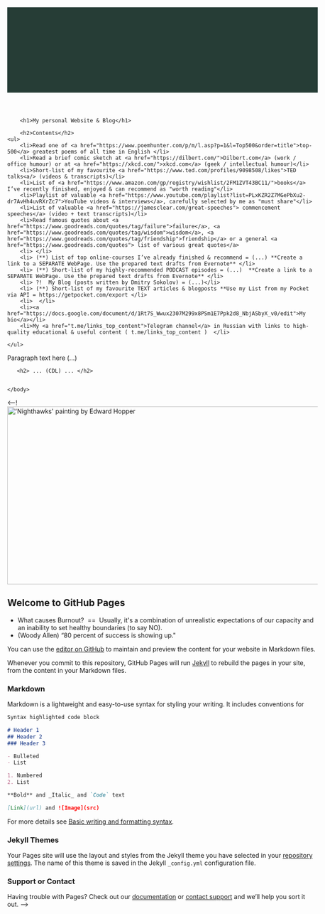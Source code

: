 <!DOCTYPE html>
<html lang="en-US">
    <head>
        <meta charset="utf-8">
        <title>Project: Blog</title>
        <style>
            body {
              margin: 0 auto;
              max-width: 50em;
              /* background-color: rgb(214, 199, 101); 
              color: #555;
              font-family: "Georgia";
              line-height: 1.5;
              padding: 4em 1em;
            }
            h2 {
              margin-top: 1em;
              padding-top: 1em;
            }
            h1,
            h2,
            strong {
              color: #333;
            }
            a {
              color: #e81c4f;   /* Change this color!  */
            }
            header {
              background-color: #263d36;
              background-image: url("https://images.unsplash.com/photo-1551404287-b7c87654a3a8?ixid=MnwxMjA3fDB8MHxwaG90by1wYWdlfHx8fGVufDB8fHx8&ixlib=rb-1.2.1&auto=format&fit=crop&w=1170&q=80");
              background-position: center top;
              background-repeat: no-repeat;
              background-size: cover;
              line-height: 1.2;
              padding: 10vw 2em;
              text-align: center;
            }
        </style>
    </head>
    <body>
      <header></header>  <!--  ??  -->

        <h1>My personal Website & Blog</h1>

        <h2>Contents</h2>
	<ul>
		<li>Read one of <a href="https://www.poemhunter.com/p/m/l.asp?p=1&l=Top500&order=title">top-500</a> greatest poems of all time in English </li>
		<li>Read a brief comic sketch at <a href="https://dilbert.com/">Dilbert.com</a> (work / office humour) or at <a href="https://xkcd.com/">xkcd.com</a> (geek / intellectual humour)</li>
		<li>Short-list of my favourite <a href="https://www.ted.com/profiles/9098508/likes">TED talks<a/> (videos & transcripts)</li>
		<li>List of <a href="https://www.amazon.com/gp/registry/wishlist/2FM1ZVT43BC11/">books</a> I’ve recently finished, enjoyed & can recommend as "worth reading"</li>
		<li>Playlist of valuable <a href="https://www.youtube.com/playlist?list=PLxKZR2Z7MGePbXu2-dr7AvHh4uvRXrZc7">YouTube videos & interviews</a>, carefully selected by me as "must share"</li>
		<li>List of valuable <a href="https://jamesclear.com/great-speeches"> commencement speeches</a> (video + text transcripts)</li>
		<li>Read famous quotes about <a href="https://www.goodreads.com/quotes/tag/failure">failure</a>, <a href="https://www.goodreads.com/quotes/tag/wisdom">wisdom</a>, <a href="https://www.goodreads.com/quotes/tag/friendship">friendship</a> or a general <a href="https://www.goodreads.com/quotes"> list of various great quotes</a>
		<li> </li>
		<li> (**) List of top online-courses I’ve already finished & recommend = (...) **Create a link to a SEPARATE WebPage. Use the prepared text drafts from Evernote** </li>
		<li> (**) Short-list of my highly-recommended PODCAST episodes = (...)  **Create a link to a SEPARATE WebPage. Use the prepared text drafts from Evernote** </li>
		<li> ?!  My Blog (posts written by Dmitry Sokolov) = (...)</li>
		<li> (**) Short-list of my favourite TEXT articles & blogposts **Use my List from my Pocket via API = https://getpocket.com/export </li>
		<li>  </li>
		<li><a href="https://docs.google.com/document/d/1Rt7S_Wwux2307M299x8PSm1E7Ppk2d8_NbjASbyX_v0/edit">My bio</a></li>
		<li>My <a href="t.me/links_top_content">Telegram channel</a> in Russian with links to high-quality educational & useful content ( t.me/links_top_content )  </li>

	</ul>

<p title="Put AWAY your mouse & go to WORK!">Paragraph text here (...)</p>

       <h2> ... (CDL) ... </h2>


    </body>
</html>


<--! 
<img src="https://hwbnj2pyhhz13ifsc31voeu1-wpengine.netdna-ssl.com/wp-content/uploads/Nighthawks.jpg" width="800" height="400" alt="'Nighthawks' painting by Edward Hopper">



 ## Welcome to GitHub Pages

- What causes Burnout?  ==  Usually, it's a combination of unrealistic expectations of our capacity and an inability to set healthy boundaries (to say NO).
- (Woody Allen)   “80 percent of success is showing up."  

You can use the [editor on GitHub](https://github.com/DS-jr/ds-jr.github.io/edit/main/README.md) to maintain and preview the content for your website in Markdown files.

Whenever you commit to this repository, GitHub Pages will run [Jekyll](https://jekyllrb.com/) to rebuild the pages in your site, from the content in your Markdown files.

### Markdown

Markdown is a lightweight and easy-to-use syntax for styling your writing. It includes conventions for

```markdown
Syntax highlighted code block

# Header 1
## Header 2
### Header 3

- Bulleted
- List

1. Numbered
2. List

**Bold** and _Italic_ and `Code` text

[Link](url) and ![Image](src)
```

For more details see [Basic writing and formatting syntax](https://docs.github.com/en/github/writing-on-github/getting-started-with-writing-and-formatting-on-github/basic-writing-and-formatting-syntax).

### Jekyll Themes

Your Pages site will use the layout and styles from the Jekyll theme you have selected in your [repository settings](https://github.com/DS-jr/ds-jr.github.io/settings/pages). The name of this theme is saved in the Jekyll `_config.yml` configuration file.

### Support or Contact

Having trouble with Pages? Check out our [documentation](https://docs.github.com/categories/github-pages-basics/) or [contact support](https://support.github.com/contact) and we’ll help you sort it out. 
-->
